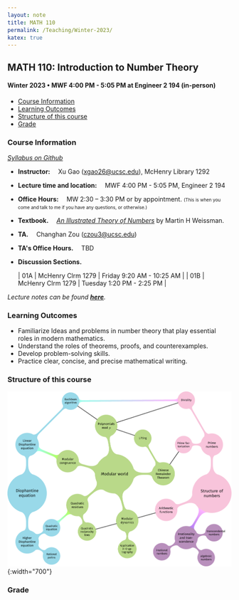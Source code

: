 ```yaml
---
layout: note
title: MATH 110
permalink: /Teaching/Winter-2023/
katex: true
---
```


## MATH 110: Introduction to Number Theory<!-- omit from toc --> 

#### Winter 2023 • MWF 4:00 PM - 5:05 PM at Engineer 2 194 (in-person)<!-- omit from toc --> 

- [Course Information](#course-information)
- [Learning Outcomes](#learning-outcomes)
- [Structure of this course](#structure-of-this-course)
- [Grade](#grade)



### Course Information
[*Syllabus on Github*](https://github.com/GauSyu/MathTeachingMaterials/raw/main/Winter%202023%20MATH%20110%20UCSC/Syllabus.pdf)

  - **Instructor:**&emsp; Xu Gao (xgao26@ucsc.edu), McHenry Library 1292


  - **Lecture time and location:**&emsp; MWF 4:00 PM - 5:05 PM, Engineer 2 194

  - **Office Hours:**&emsp; MW 2:30 – 3:30 PM or by appointment. <font size="1">(This is when you come and talk to me if you have any questions, or otherwise.)</font> 

  - **Textbook.**&emsp; [*An Illustrated Theory of Numbers*](http://illustratedtheoryofnumbers.com/) by Martin H Weissman.

  - **TA.**&emsp; Changhan Zou (<czou3@ucsc.edu>)

  - **TA's Office Hours.**&emsp; TBD

  - **Discussion Sections.**

    | 01A | McHenry Clrm 1279 | Friday 9:20 AM - 10:25 AM |
    | 01B | McHenry Clrm 1279 | Tuesday 1:20 PM - 2:25 PM |

*Lecture notes can be found [**here**](https://github.com/GauSyu/MathTeachingMaterials/tree/main/Winter%202023%20MATH%20110%20UCSC).*

### Learning Outcomes
  - Familiarize Ideas and problems in number theory that play essential roles in modern mathematics.
  - Understand the roles of theorems, proofs, and counterexamples. 
  - Develop problem-solving skills.
  - Practice clear, concise, and precise mathematical writing.


### Structure of this course
![Structure of this course](https://github.com/GauSyu/MathTeachingMaterials/blob/main/Winter%202023%20MATH%20110%20UCSC/MIndmap.png?raw=true){:width="700"}


### Grade

<div class="ct-chart ct-label "></div>


<script type="text/javascript">

var datums={
  series: [8,8,10,10,14, 30, 20],
  labels: ["Pre","Lecture","Post","Section","Project", "Midterms", "Final"]
};

var options = {
	donut: true,
  	showLabel: true,
   labelInterpolationFnc: function(value) {
    return value;
  },
  chartPadding: 30,
  labelOffset: 40,
  labelDirection: 'explode',
  width: 300,
  height: 220
};

var responsiveOptions = [
  ['screen and (min-width: 640px)', {
    chartPadding: 40,
    labelOffset: 50,
    labelDirection: 'explode',
    width: 550,
  	height: 400,
    labelInterpolationFnc: function(value) {
      return value;
    }
  }]
];


var chart = new Chartist.Pie('.ct-chart', datums, options, responsiveOptions);

chart.on('draw', function(data) {
  if(data.type === 'slice') {
    // Get the total path length in order to use for dash array animation
    var pathLength = data.element._node.getTotalLength();

    // Set a dasharray that matches the path length as prerequisite to animate dashoffset
    data.element.attr({
      'stroke-dasharray': pathLength + 'px ' + pathLength + 'px'
    });

    // Create animation definition while also assigning an ID to the animation for later sync usage
    var animationDefinition = {
      'stroke-dashoffset': {
        id: 'anim' + data.index,
        dur: 1000,
        from: -pathLength + 'px',
        to:  '0px',
        easing: Chartist.Svg.Easing.easeOutQuint,
        // We need to use `fill: 'freeze'` otherwise our animation will fall back to initial (not visible)
        fill: 'freeze'
      }
    };

    // If this was not the first slice, we need to time the animation so that it uses the end sync event of the previous animation
    if(data.index !== 0) {
      animationDefinition['stroke-dashoffset'].begin = 'anim' + (data.index - 1) + '.end';
    }

    // We need to set an initial value before the animation starts as we are not in guided mode which would do that for us
    data.element.attr({
      'stroke-dashoffset': -pathLength + 'px'
    });

    // We can't use guided mode as the animations need to rely on setting begin manually
    // See http://gionkunz.github.io/chartist-js/api-documentation.html#chartistsvg-function-animate
    data.element.animate(animationDefinition, false);
  }
});

// For the sake of the example we update the chart every time it's created with a delay of 8 seconds
chart.on('created', function() {
  if(window.__anim21278907124) {
    clearTimeout(window.__anim21278907124);
    window.__anim21278907124 = null;
  }
  window.__anim21278907124 = setTimeout(chart.update.bind(chart), 10000);
});

</script>

